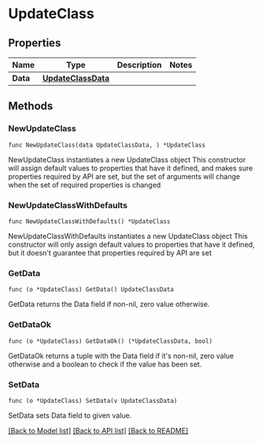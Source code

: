 # UpdateClass

## Properties

Name | Type | Description | Notes
------------ | ------------- | ------------- | -------------
**Data** | [**UpdateClassData**](UpdateClassData.md) |  | 

## Methods

### NewUpdateClass

`func NewUpdateClass(data UpdateClassData, ) *UpdateClass`

NewUpdateClass instantiates a new UpdateClass object
This constructor will assign default values to properties that have it defined,
and makes sure properties required by API are set, but the set of arguments
will change when the set of required properties is changed

### NewUpdateClassWithDefaults

`func NewUpdateClassWithDefaults() *UpdateClass`

NewUpdateClassWithDefaults instantiates a new UpdateClass object
This constructor will only assign default values to properties that have it defined,
but it doesn't guarantee that properties required by API are set

### GetData

`func (o *UpdateClass) GetData() UpdateClassData`

GetData returns the Data field if non-nil, zero value otherwise.

### GetDataOk

`func (o *UpdateClass) GetDataOk() (*UpdateClassData, bool)`

GetDataOk returns a tuple with the Data field if it's non-nil, zero value otherwise
and a boolean to check if the value has been set.

### SetData

`func (o *UpdateClass) SetData(v UpdateClassData)`

SetData sets Data field to given value.



[[Back to Model list]](../README.md#documentation-for-models) [[Back to API list]](../README.md#documentation-for-api-endpoints) [[Back to README]](../README.md)


